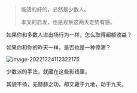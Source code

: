 > 能活的好的，必然是少数人。
>
> 本文的启发，也是观察这两天走势有感。

如果你和多数人进出场行为一样，怎么取得超额收益？

如果你和你的昨天一样，是否也是一种停滞？



![image-20221224112322175](C:/Users/Administrator/AppData/Roaming/Typora/typora-user-images/image-20221224112322175.png)



少数派的手法，就藏在这些影线里。

其貌不扬，无赫赫之功，却又藏于九地，动于九天。